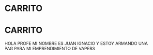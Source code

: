 # CARRITO
# CARRITO
HOLA PROFE MI NOMBRE ES JUAN IGNACIO Y ESTOY ARMANDO UNA PAG PARA MI EMPRENDIMIENTO DE VAPERS